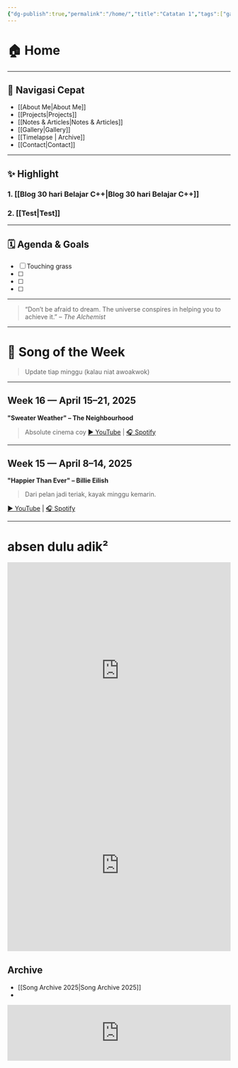 ```yaml
---
{"dg-publish":true,"permalink":"/home/","title":"Catatan 1","tags":["gardenEntry"],"created":"2025-04-19T18:38:51.070+07:00"}
---
```



# 🏠 Home

> 

---

## 📌 Navigasi Cepat

- [[About Me\|About Me]]  
- [[Projects\|Projects]]  
- [[Notes & Articles\|Notes & Articles]]  
- [[Gallery\|Gallery]]  
- [[Timelapse \| Archive]]  
- [[Contact\|Contact]]

---

## ✨ Highlight
### 1. [[Blog 30 hari Belajar C++\|Blog 30 hari Belajar C++]]
### 2. [[Test\|Test]]
---

## 🗓️ Agenda & Goals

- [ ] Touching grass
- [ ] 
- [ ]  
- [ ] 

---

> “Don’t be afraid to dream. The universe conspires in helping you to achieve it.”
> – *The Alchemist*

---

# 🎵 Song of the Week

> Update tiap minggu (kalau niat awoakwok)
---

## Week 16 — April 15–21, 2025  
**"Sweater Weather" – The Neighbourhood**  
> Absolute cinema coy
[▶️ YouTube](https://www.youtube.com/watch?v=GCdwKhTtNNw) | [🎧 Spotify](https://open.spotify.com/track/1pt4g6Px8gDfq3LviC3YY9)

---

## Week 15 — April 8–14, 2025  
**"Happier Than Ever" – Billie Eilish**  
> Dari pelan jadi teriak, kayak minggu kemarin.

[▶️ YouTube](https://www.youtube.com/watch?v=5GJWxDKyk3A) | [🎧 Spotify](https://open.spotify.com/track/4RVwu0g32PAqgUiJoXsdF8)

---
# absen dulu adik²

<div style="left: 0; width: 100%; height: 488px; position: relative;"><iframe src="https://docs.google.com/forms/d/e/1FAIpQLSfAe6VYoJt9O-BLkKxiRM2otdCQpTnjdTW14BTTeK3-paQpHQ/viewform?usp=send_form&embedded=true&usp=embed_googleplus" style="top: 0; left: 0; width: 100%; height: 100%; position: absolute; border: 0;" allowfullscreen></iframe></div>



<div style="left: 0; width: 100%; height: 0; position: relative; padding-bottom: 77.2727%;"><iframe src="https://docs.google.com/spreadsheets/d/1ayvu1luDdiY7TIv9--15Nx741s7WXRjqXo7wQNpCfsE/preview" style="top: 0; left: 0; width: 100%; height: 100%; position: absolute; border: 0;" allowfullscreen></iframe></div>

## Archive  
- [[Song Archive 2025\|Song Archive 2025]]
- 

<div style="left:0; width:100%; height:0; position:relative; padding-bottom:25%; margin:0 auto"><iframe src="https://www.tickcounter.com/widget/countup/430297" style="top:0; left:0; width:100%; height:100%; position:absolute; border:0; overflow:hidden" title="Website aktif selama"></iframe></div>